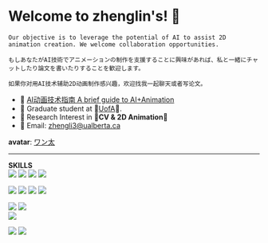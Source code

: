 # Welcome to zhenglin's! 👋

```
Our objective is to leverage the potential of AI to assist 2D animation creation. We welcome collaboration opportunities.

もしあなたがAI技術でアニメーションの制作を支援することに興味があれば、私と一緒にチャットしたり論文を書いたりすることを歓迎します。

如果你对用AI技术辅助2D动画制作感兴趣，欢迎找我一起聊天或者写论文。
```

- 🧭 [AI动画技术指南 A brief guide to AI+Animation](https://aidenpan.notion.site/AI-2cab171fe4ac46a2917420533f2e6e53?pvs=4)
- 🚸 Graduate student at 🍁[UofA](https://www.ualberta.ca/index.html)🍁.
- 🔬 Research Interest in 🦊**CV & 2D Animation**🦊
- 📮 Email: zhengli3@ualberta.ca

**avatar**: [ワン太](https://www.pixiv.net/users/479715)

---
**SKILLS**  
[![](https://img.shields.io/badge/Python-f9c83c?style=flat-square&logo=python&logoColor=black)](https://www.python.org/)
[![](https://img.shields.io/badge/R-276DC3?style=flat-square&logo=r&logoColor=white)](https://www.r-project.org/)
[![](https://img.shields.io/badge/C%2B%2B-00599C?style=flat-square&logo=c%2B%2B&logoColor=white)]()
[![](https://img.shields.io/badge/-Docker-2496ED?style=flat-square&logo=docker&logoColor=ffffff)](https://www.docker.com/)

[![](https://img.shields.io/badge/Pytorch-ee4c2c?style=flat-square&logo=pytorch&logoColor=white)](https://pytorch.org/)
[![](https://img.shields.io/badge/TensorFlow-FF6F00?style=flat-square&logo=tensorflow&logoColor=white)](https://www.tensorflow.org/)
[![](https://img.shields.io/badge/Keras-d00000?style=flat-square&logo=keras&logoColor=white)](https://keras.io/)
[![](https://img.shields.io/badge/OpenCV-5d5dff?style=flat-square&logo=opencv&logoColor=white)](https://opencv.org/)

[![](https://img.shields.io/badge/IDE-Visual%20Studio%20Code-blue?style=flat-square&logo=visual-studio-code&logoColor=ffffff)](https://code.visualstudio.com/)
[![](https://img.shields.io/badge/IDE-Jupyter-9e9e9e.svg?&style=flat-square&logo=jupyter&logoColor=f37726)](https://jupyter.org/)  
[![](https://img.shields.io/badge/IDE-PyCharm-4dd37c.svg?&style=flat-square&logo=PyCharm&logoColor=white)](https://www.jetbrains.com/pycharm/)  

[![](https://img.shields.io/badge/Ubuntu-E95420?style=flat-square&logo=ubuntu&logoColor=white)](https://ubuntu.com/)
[![](https://img.shields.io/badge/GIT-E44C30?style=flat-square&logo=git&logoColor=white)](https://git-scm.com/)

